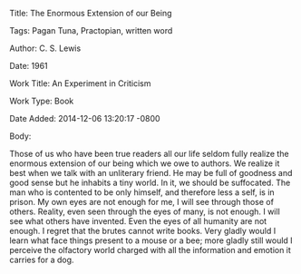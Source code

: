 Title:  The Enormous Extension of our Being

Tags:   Pagan Tuna, Practopian, written word

Author: C. S. Lewis

Date:   1961

Work Title: An Experiment in Criticism

Work Type: Book

Date Added: 2014-12-06 13:20:17 -0800

Body: 

Those of us who have been true readers all our life seldom fully realize the enormous extension of our being which we owe to authors. We realize it best when we talk with an unliterary friend. He may be full of goodness and good sense but he inhabits a tiny world. In it, we should be suffocated. The man who is contented to be only himself, and therefore less a self, is in prison. My own eyes are not enough for me, I will see through those of others. Reality, even seen through the eyes of many, is not enough. I will see what others have invented. Even the eyes of all humanity are not enough. I regret that the brutes cannot write books. Very gladly would I learn what face things present to a mouse or a bee; more gladly still would I perceive the olfactory world charged with all the information and emotion it carries for a dog.

